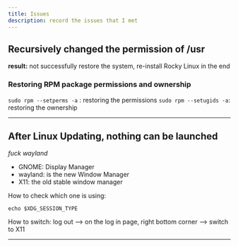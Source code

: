 ```yaml
---
title: Issues
description: record the issues that I met
---
```

##  Recursively changed the permission of /usr

**result:** not successfully restore the system, re-install Rocky Linux in the end
### Restoring RPM package permissions and ownership
`sudo rpm --setperms -a` : restoring the permissions
`sudo rpm --setugids -a`: restoring the ownership



---
## After Linux Updating, nothing can be launched

*fuck wayland*
* GNOME: Display Manager
* wayland: is the new Window Manager
* X11: the old stable window manager

How to check which one is using:  
```
echo $XDG_SESSION_TYPE
```

How to switch:
log out --> on the log in page, right bottom corner --> switch to X11


---


